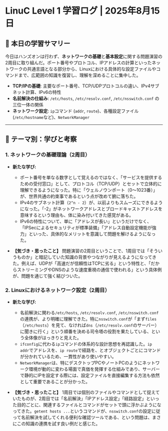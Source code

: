 # LinuC Level 1 学習ログ | 2025年8月15日

## 🎯 本日の学習サマリー

今日はハンズオンは行わず、**ネットワークの基礎**と**基本設定**に関する問題演習の2周目に取り組んだ。ポート番号やプロトコル、IPアドレスの計算といったネットワークの共通言語となる部分から、Linuxにおける具体的な設定ファイルやコマンドまで、広範囲の知識を復習し、理解を深めることに集中した。

* **TCP/IPの基礎**: 主要なポート番号、TCP/UDPプロトコルの違い、IPv4サブネット計算、IPv6の特性
* **名前解決の仕組み**: `/etc/hosts`, `/etc/resolv.conf`, `/etc/nsswitch.conf` の三位一体の関係
* **ネットワーク設定**: `ip`コマンド (`addr`, `route`)、各種設定ファイル (`/etc/hostname`など)、`NetworkManager`

---

## 🤔 テーマ別：学びと考察

### 1. ネットワークの基礎理論（2周目）

* **新たな学び:**
    -   ポート番号を単なる数字として覚えるのではなく、「サービスを提供するための受付窓口」として、プロトコル（TCP/UDP）とセットで立体的に理解できるようになった。特に「ウェルノウンポート（0〜1023番）」が、世界共通の約束事であるという点が改めて腑に落ちた。
    -   IPv4のサブネット計算（`2^n - 2`）が、以前よりもスムーズにできるようになった。「-2」がネットワークアドレスとブロードキャストアドレスを意味するという理由も、体に染み付いてきた感覚がある。
    -   IPv6の特性について、単に「アドレスが長い」というだけでなく、「IPSecによるセキュリティが標準装備」「アドレス自動設定機能が強力」といった、具体的なメリットを意識して問題を解けるようになった。

* **【気づき・思ったこと】**
    問題演習の2周目ということで、1周目では「そういうものか」と暗記していた知識の背景やつながりが見えるようになってきた。例えば、UDPが「高速だが信頼性はTCPに劣る」という特性と、「だからストリーミングやDNSのような速度重視の通信で使われる」という具体例が、問題を通じて強く結びついた。
### 2. Linuxにおけるネットワーク設定（2周目）

* **新たな学び:**
    -   名前解決に関わる`/etc/hosts`, `/etc/resolv.conf`, `/etc/nsswitch.conf`の連携が、より明確に理解できた。特に`nsswitch.conf`が「まず`files`（`/etc/hosts`）を見て、なければ`dns`（`/etc/resolv.conf`のサーバー）に聞きに行く」という順番を決める司令塔の役割を果たしている、という全体像がはっきりと見えた。
    -   `ifconfig`に代わる`ip`コマンドの体系的な設計思想を再認識した。`ip addr`でアドレスを、`ip route`で経路を、とオブジェクトごとにコマンドが分かれているため、一貫性があり使いやすい。
    -   `NetworkManager`は、特にデスクトップPCやノートPCのようにネットワーク環境が動的に変わる場面で真価を発揮する仕組みであり、サーバーで静的にIPを設定する際には、設定ファイルを直接編集する方法も依然として重要であることが分かった。

* **【気づき・思ったこと】**
    1周目では個別のファイルやコマンドとして捉えていたものが、2周目では「名前解決」「IPアドレス設定」「経路設定」といった目的ごとに、関連するファイルとコマンドがセットで頭に浮かぶようになってきた。`getent hosts ...`というコマンドが、`nsswitch.conf`の設定に従って名前解決を試してくれる便利な確認ツールである、という問題は、まさにこの知識の連携を試す良い例だと感じた。
